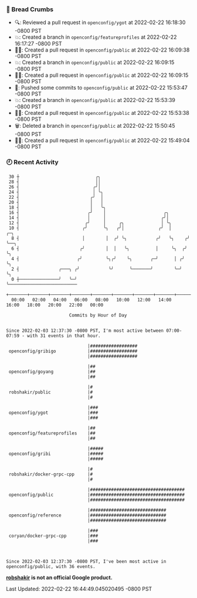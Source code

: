 ### 🍞 Bread Crumbs

 * 🔍: Reviewed a pull request in  `openconfig/ygot` at 2022-02-22 16:18:30 -0800 PST
 * 💥: Created a branch in `openconfig/featureprofiles` at 2022-02-22 16:17:27 -0800 PST
 * ✍🏼: Created a pull request in `openconfig/public` at 2022-02-22 16:09:38 -0800 PST
 * 💥: Created a branch in `openconfig/public` at 2022-02-22 16:09:15 -0800 PST
 * ✍🏼: Created a pull request in `openconfig/public` at 2022-02-22 16:09:15 -0800 PST
 * 🚢: Pushed some commits to `openconfig/public` at 2022-02-22 15:53:47 -0800 PST
 * 💥: Created a branch in `openconfig/public` at 2022-02-22 15:53:39 -0800 PST
 * ✍🏼: Created a pull request in `openconfig/public` at 2022-02-22 15:53:38 -0800 PST
 * 🗑: Deleted a branch in `openconfig/public` at 2022-02-22 15:50:45 -0800 PST
 * ✍🏼: Created a pull request in `openconfig/public` at 2022-02-22 15:49:04 -0800 PST

### 🕘 Recent Activity
```
 30 ┼                             ╭╮
 28 ┤                             ││
 26 ┤                            ╭╯│
 24 ┤                            │ ╰╮
 22 ┤                           ╭╯  │
 20 ┤                           │   │
 18 ┤                           │   ╰╮
 16 ┤                          ╭╯    │                      ╭╮
 14 ┤                          │     │                     ╭╯│
 12 ┤                         ╭╯     │     ╭╮              │ ╰╮
 10 ┤                        ╭╯      ╰╮   ╭╯│             ╭╯  │      ╭─╮
  8 ┤                        │        │  ╭╯ ╰╮           ╭╯   ╰╮    ╭╯ ╰──╮
  6 ┤                       ╭╯        │  │   ╰╮          │     ╰╮  ╭╯     ╰╮
  4 ┤                      ╭╯         ╰╮╭╯    ╰╮       ╭─╯      │ ╭╯       ╰╮
  2 ┤               ╭───╮ ╭╯           ╰╯      ╰───────╯        ╰─╯         ╰╮
  0 ┼───────────────╯   ╰─╯                                                  ╰──────────────────────────
    +───────+───────+───────+───────+───────+───────+───────+───────+───────+───────+───────+───────+────
  00:00   02:00   04:00   06:00   08:00   10:00   12:00   14:00   16:00   18:00   20:00   22:00   00:00   

						Commits by Hour of Day


Since 2022-02-03 12:37:30 -0800 PST, I'm most active between 07:00-07:59 - with 31 events in that hour.

```



```
                               |##################
 openconfig/gribigo            |##################
                               |##################

                               |##
 openconfig/goyang             |##
                               |##

                               |#
 robshakir/public              |#
                               |#

                               |###
 openconfig/ygot               |###
                               |###

                               |##
 openconfig/featureprofiles    |##
                               |##

                               |#####
 openconfig/gribi              |#####
                               |#####

                               |#
 robshakir/docker-grpc-cpp     |#
                               |#

                               |####################################
 openconfig/public             |####################################
                               |####################################

                               |#############################
 openconfig/reference          |#############################
                               |#############################

                               |###
 coryan/docker-grpc-cpp        |###
                               |###



Since 2022-02-03 12:37:30 -0800 PST, I've been most active in openconfig/public, with 36 events.

```
**[robshakir](mailto:robjs@google.com) is not an official Google product.**  


Last Updated: 2022-02-22 16:44:49.045020495 -0800 PST
